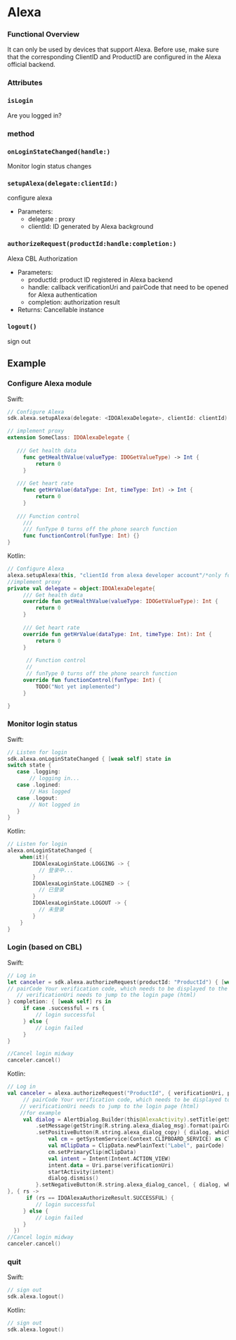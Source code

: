 # Alexa

### Functional Overview

It can only be used by devices that support Alexa. Before use, make sure that the corresponding ClientID and ProductID are configured in the Alexa official backend.

### Attributes

### `isLogin`

Are you logged in?

### method

### `onLoginStateChanged(handle:)`

Monitor login status changes

### `setupAlexa(delegate:clientId:)`

configure alexa

- Parameters:
   - delegate : proxy
   - clientId: ID generated by Alexa background

### `authorizeRequest(productId:handle:completion:)`

Alexa CBL Authorization

- Parameters:
   - productId: product ID registered in Alexa backend
   - handle: callback verificationUri and pairCode that need to be opened for Alexa authentication
   - completion: authorization result
- Returns: Cancellable instance

### `logout()`

sign out



## Example

### Configure Alexa module

Swift:

```swift
// Configure Alexa
sdk.alexa.setupAlexa(delegate: <IDOAlexaDelegate>, clientId: clientId)

// implement proxy
extension SomeClass: IDOAlexaDelegate {
   	
   /// Get health data
     func getHealthValue(valueType: IDOGetValueType) -> Int {
         return 0
     }
    
   /// Get heart rate
     func getHrValue(dataType: Int, timeType: Int) -> Int {
         return 0
     }
    
   /// Function control
     ///
     /// funType 0 turns off the phone search function
     func functionControl(funType: Int) {}
}
```

Kotlin:

```kotlin
// Configure Alexa
alexa.setupAlexa(this, "clientId from alexa developer account"/*only for test*/)
//implement proxy
private val delegate = object:IDOAlexaDelegate{
     /// Get health data
     override fun getHealthValue(valueType: IDOGetValueType): Int {
         return 0
     }
    
     /// Get heart rate
     override fun getHrValue(dataType: Int, timeType: Int): Int {
         return 0
     }
    
      // Function control
      //
      // funType 0 turns off the phone search function
     override fun functionControl(funType: Int) {
         TODO("Not yet implemented")
     }

}
```


### Monitor login status

Swift:

```swift
// Listen for login
sdk.alexa.onLoginStateChanged { [weak self] state in
switch state {
   case .logging:
       // logging in...
   case .logined:
       // Has logged
   case .logout:
       // Not logged in
   }
}
```

Kotlin:

```kotlin
// Listen for login
alexa.onLoginStateChanged {
    when(it){
        IDOAlexaLoginState.LOGGING -> {
          // 登录中...
        }
        IDOAlexaLoginState.LOGINED -> {
          // 已登录
        }
        IDOAlexaLoginState.LOGOUT -> {
          // 未登录
        }
    }
}
```



### Login (based on CBL)

Swift:

```swift
// Log in
let canceler = sdk.alexa.authorizeRequest(productId: "ProductId") { [weak self] verificationUri, pairCode in
// pairCode Your verification code, which needs to be displayed to the user during the user login process and used for verification
   // verificationUri needs to jump to the login page (html)
} completion: { [weak self] rs in
     if case .successful = rs {
         // login successful
     } else {
         // Login failed
     }
}

//Cancel login midway
canceler.cancel()
```

Kotlin:

```kotlin
// Log in
val canceler = alexa.authorizeRequest("ProductId", { verificationUri, pairCode ->
     // pairCode Your verification code, which needs to be displayed to the user during the user login process and used for verification
    // verificationUri needs to jump to the login page (html)
    //for example
     val dialog = AlertDialog.Builder(this@AlexaActivity).setTitle(getString(R.string.alexa_dialog_title))
         .setMessage(getString(R.string.alexa_dialog_msg).format(pairCode))
         .setPositiveButton(R.string.alexa_dialog_copy) { dialog, which ->
             val cm = getSystemService(Context.CLIPBOARD_SERVICE) as ClipboardManager
             val mClipData = ClipData.newPlainText("Label", pairCode)
             cm.setPrimaryClip(mClipData)
             val intent = Intent(Intent.ACTION_VIEW)
             intent.data = Uri.parse(verificationUri)
             startActivity(intent)
             dialog.dismiss()
         }.setNegativeButton(R.string.alexa_dialog_cancel, { dialog, which -> dialog.dismiss() }).show()
}, { rs ->
      if (rs == IDOAlexaAuthorizeResult.SUCCESSFUL) {
         // login successful
     } else {
         // Login failed
     }
  })
//Cancel login midway
canceler.cancel()
```

### quit

Swift:

```swift
// sign out
sdk.alexa.logout()
```

Kotlin:

```kotlin
// sign out
sdk.alexa.logout()
```